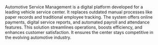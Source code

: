 Automotive Service Management is a digital platform developed for a leading vehicle service center. It replaces outdated manual processes like paper records and traditional employee tracking. The system offers online payments, digital service reports, and automated payroll and attendance features. This solution streamlines operations, boosts efficiency, and enhances customer satisfaction. It ensures the center stays competitive in the evolving automotive industry.
